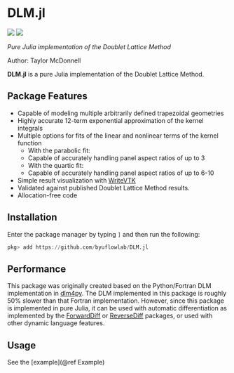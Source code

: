 # DLM.jl

[![](https://img.shields.io/badge/docs-dev-blue.svg)](https://flow.byu.edu/DLM.jl/dev)
![](https://github.com/byuflowlab/DLM.jl/workflows/Run%20tests/badge.svg)

*Pure Julia implementation of the Doublet Lattice Method*

Author: Taylor McDonnell

**DLM.jl** is a pure Julia implementation of the Doublet Lattice Method.

## Package Features
- Capable of modeling multiple arbitrarily defined trapezoidal geometries
- Highly accurate 12-term exponential approximation of the kernel integrals
- Multiple options for fits of the linear and nonlinear terms of the kernel function
  - With the parabolic fit:
   - Capable of accurately handling panel aspect ratios of up to 3
  - With the quartic fit:
   - Capable of accurately handling panel aspect ratios of up to 6-10
- Simple result visualization with [WriteVTK](https://github.com/jipolanco/WriteVTK.jl)
- Validated against published Doublet Lattice Method results.
- Allocation-free code

## Installation

Enter the package manager by typing `]` and then run the following:

```julia
pkg> add https://github.com/byuflowlab/DLM.jl
```

## Performance

This package was originally created based on the Python/Fortran DLM implementation in [dlm4py](https://github.com/gjkennedy/dlm4py). The DLM implemented in this package is roughly 50% slower than that Fortran implementation.  However, since this package is implemented in pure Julia, it can be used with automatic differentiation as implemented by the [ForwardDiff](https://github.com/JuliaDiff/ForwardDiff.jl) or [ReverseDiff](https://github.com/JuliaDiff/ReverseDiff.jl) packages, or used with other dynamic language features.

## Usage

See the [example](@ref Example)
